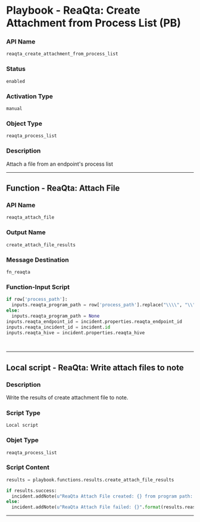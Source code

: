 <!--
    DO NOT MANUALLY EDIT THIS FILE
    THIS FILE IS AUTOMATICALLY GENERATED WITH resilient-sdk codegen
    Generated with resilient-sdk v49.0.4423
-->

# Playbook - ReaQta: Create Attachment from Process List (PB)

### API Name
`reaqta_create_attachment_from_process_list`

### Status
`enabled`

### Activation Type
`manual`

### Object Type
`reaqta_process_list`

### Description
Attach a file from an endpoint's process list


---
## Function - ReaQta: Attach File

### API Name
`reaqta_attach_file`

### Output Name
`create_attach_file_results`

### Message Destination
`fn_reaqta`

### Function-Input Script
```python
if row['process_path']:
  inputs.reaqta_program_path = row['process_path'].replace("\\\\", "\\")
else:
  inputs.reaqta_program_path = None
inputs.reaqta_endpoint_id = incident.properties.reaqta_endpoint_id
inputs.reaqta_incident_id = incident.id
inputs.reaqta_hive = incident.properties.reaqta_hive

  

```

---

## Local script - ReaQta: Write attach files to note

### Description
Write the results of create attachment file to note.

### Script Type
`Local script`

### Objet Type
`reaqta_process_list`

### Script Content
```python
results = playbook.functions.results.create_attach_file_results

if results.success:
  incident.addNote(u"ReaQta Attach File created: {} from program path: {}".format(results.content['name'], results.inputs['reaqta_program_path']))
else:
  incident.addNote(u"ReaQta Attach File failed: {}".format(results.reason))
```

---
